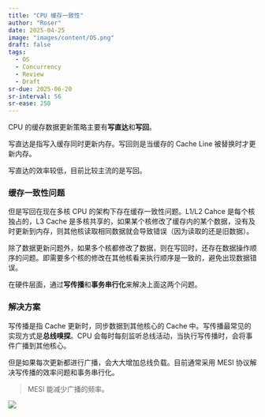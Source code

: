 ```yaml
---
title: "CPU 缓存一致性"
author: "Roser"
date: 2025-04-25
image: "images/content/OS.png"
draft: false
tags:
  - OS
  - Concurrency
  - Review
  - Draft
sr-due: 2025-06-20
sr-interval: 56
sr-ease: 250
---
```

CPU 的缓存数据更新策略主要有**写直达**和**写回**。

写直达是指写入缓存同时更新内存。写回则是当缓存的 Cache Line 被替换时才更新内存。

写直达的效率较低，目前比较主流的是写回。
### 缓存一致性问题

但是写回在现在多核 CPU 的架构下存在缓存一致性问题。L1/L2 Cahce 是每个核独占的，L3 Cache 是多核共享的，如果某个核修改了缓存内的某个数据，没有及时更新到内存，则其他核读取相同数据就会导致错误（因为读取的还是旧数据）。

除了数据更新问题外，如果多个核都修改了数据，则在写回时，还存在数据操作顺序的问题。即需要多个核的修改在其他核看来执行顺序是一致的，避免出现数据错误。

在硬件层面，通过**写传播**和**事务串行化**来解决上面这两个问题。
### 解决方案

写传播是指 Cache 更新时，同步数据到其他核心的 Cache 中。写传播最常见的实现方式是**总线嗅探**。CPU 会每时每刻监听总线活动，当执行写传播时，会将事件广播到其他核心。

但是如果每次更新都进行广播，会大大增加总线负载。目前通常采用 MESI 协议解决写传播的效率问题和事务串行化。

> MESI 能减少广播的频率。

![](image/MESI状态转换表.webp)